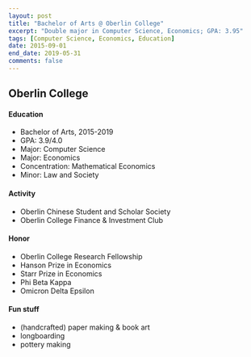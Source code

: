 ```yaml
---
layout: post
title: "Bachelor of Arts @ Oberlin College"
excerpt: "Double major in Computer Science, Economics; GPA: 3.95"
tags: [Computer Science, Economics, Education]
date: 2015-09-01
end_date: 2019-05-31
comments: false
---
```


## Oberlin College

#### Education
- Bachelor of Arts, 2015-2019
- GPA: 3.9/4.0
- Major: Computer Science
- Major: Economics
- Concentration: Mathematical Economics
- Minor: Law and Society

#### Activity
- Oberlin Chinese Student and Scholar Society
- Oberlin College Finance & Investment Club

#### Honor
- Oberlin College Research Fellowship
- Hanson Prize in Economics
- Starr Prize in Economics
- Phi Beta Kappa
- Omicron Delta Epsilon

#### Fun stuff
- (handcrafted) paper making & book art
- longboarding
- pottery making
